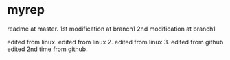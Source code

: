 # myrep
readme at master.
1st modification at branch1 
2nd modification at branch1 

edited from linux.
edited from linux 2.
edited from linux 3.
edited from github
edited 2nd time from github.
